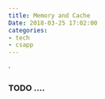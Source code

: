 ```yaml
---
title: Memory and Cache
Date: 2018-03-25 17:02:00
categories:
- tech
- csapp
---
```

·
### TODO ....
